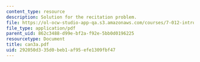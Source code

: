 ```yaml
---
content_type: resource
description: Solution for the recitation problem.
file: https://ol-ocw-studio-app-qa.s3.amazonaws.com/courses/7-012-introduction-to-biology-fall-2004/292050d335d0beb1af95efe1309fbf47_can3a.pdf
file_type: application/pdf
parent_uid: 862c3488-d99e-bf2a-f92e-5bb0d0196225
resourcetype: Document
title: can3a.pdf
uid: 292050d3-35d0-beb1-af95-efe1309fbf47
---
```

